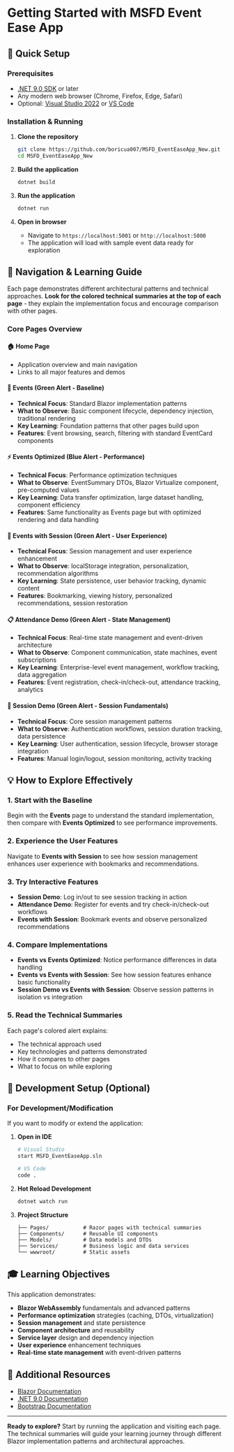 # Getting Started with MSFD Event Ease App

## 🚀 Quick Setup

### Prerequisites
- [.NET 9.0 SDK](https://dotnet.microsoft.com/download/dotnet/9.0) or later
- Any modern web browser (Chrome, Firefox, Edge, Safari)
- Optional: [Visual Studio 2022](https://visualstudio.microsoft.com/) or [VS Code](https://code.visualstudio.com/)

### Installation & Running
1. **Clone the repository**
   ```bash
   git clone https://github.com/boricua007/MSFD_EventEaseApp_New.git
   cd MSFD_EventEaseApp_New
   ```

2. **Build the application**
   ```bash
   dotnet build
   ```

3. **Run the application**
   ```bash
   dotnet run
   ```

4. **Open in browser**
   - Navigate to `https://localhost:5001` or `http://localhost:5000`
   - The application will load with sample event data ready for exploration

## 🎯 Navigation & Learning Guide

Each page demonstrates different architectural patterns and technical approaches. **Look for the colored technical summaries at the top of each page** - they explain the implementation focus and encourage comparison with other pages.

### Core Pages Overview

#### 🏠 **Home Page**
- Application overview and main navigation
- Links to all major features and demos

#### 📅 **Events** (Green Alert - Baseline)
- **Technical Focus**: Standard Blazor implementation patterns
- **What to Observe**: Basic component lifecycle, dependency injection, traditional rendering
- **Key Learning**: Foundation patterns that other pages build upon
- **Features**: Event browsing, search, filtering with standard EventCard components

#### ⚡ **Events Optimized** (Blue Alert - Performance)
- **Technical Focus**: Performance optimization techniques
- **What to Observe**: EventSummary DTOs, Blazor Virtualize component, pre-computed values
- **Key Learning**: Data transfer optimization, large dataset handling, component efficiency
- **Features**: Same functionality as Events page but with optimized rendering and data handling

#### 👤 **Events with Session** (Green Alert - User Experience)
- **Technical Focus**: Session management and user experience enhancement
- **What to Observe**: localStorage integration, personalization, recommendation algorithms
- **Key Learning**: State persistence, user behavior tracking, dynamic content
- **Features**: Bookmarking, viewing history, personalized recommendations, session restoration

#### 📋 **Attendance Demo** (Green Alert - State Management)
- **Technical Focus**: Real-time state management and event-driven architecture
- **What to Observe**: Component communication, state machines, event subscriptions
- **Key Learning**: Enterprise-level event management, workflow tracking, data aggregation
- **Features**: Event registration, check-in/check-out, attendance tracking, analytics

#### 🔐 **Session Demo** (Green Alert - Session Fundamentals)
- **Technical Focus**: Core session management patterns
- **What to Observe**: Authentication workflows, session duration tracking, data persistence
- **Key Learning**: User authentication, session lifecycle, browser storage integration
- **Features**: Manual login/logout, session monitoring, activity tracking

## 💡 How to Explore Effectively

### 1. **Start with the Baseline**
Begin with the **Events** page to understand the standard implementation, then compare with **Events Optimized** to see performance improvements.

### 2. **Experience the User Features**
Navigate to **Events with Session** to see how session management enhances user experience with bookmarks and recommendations.

### 3. **Try Interactive Features**
- **Session Demo**: Log in/out to see session tracking in action
- **Attendance Demo**: Register for events and try check-in/check-out workflows
- **Events with Session**: Bookmark events and observe personalized recommendations

### 4. **Compare Implementations**
- **Events vs Events Optimized**: Notice performance differences in data handling
- **Events vs Events with Session**: See how session features enhance basic functionality
- **Session Demo vs Events with Session**: Observe session patterns in isolation vs integration

### 5. **Read the Technical Summaries**
Each page's colored alert explains:
- The technical approach used
- Key technologies and patterns demonstrated
- How it compares to other pages
- What to focus on while exploring

## 🔧 Development Setup (Optional)

### For Development/Modification
If you want to modify or extend the application:

1. **Open in IDE**
   ```bash
   # Visual Studio
   start MSFD_EventEaseApp.sln
   
   # VS Code
   code .
   ```

2. **Hot Reload Development**
   ```bash
   dotnet watch run
   ```

3. **Project Structure**
   ```
   ├── Pages/           # Razor pages with technical summaries
   ├── Components/      # Reusable UI components
   ├── Models/          # Data models and DTOs
   ├── Services/        # Business logic and data services
   └── wwwroot/         # Static assets
   ```

## 🎓 Learning Objectives

This application demonstrates:
- **Blazor WebAssembly** fundamentals and advanced patterns
- **Performance optimization** strategies (caching, DTOs, virtualization)
- **Session management** and state persistence
- **Component architecture** and reusability
- **Service layer** design and dependency injection
- **User experience** enhancement techniques
- **Real-time state management** with event-driven patterns

## 📖 Additional Resources

- [Blazor Documentation](https://docs.microsoft.com/aspnet/core/blazor/)
- [.NET 9.0 Documentation](https://docs.microsoft.com/dotnet/)
- [Bootstrap Documentation](https://getbootstrap.com/docs/)

---

**Ready to explore?** Start by running the application and visiting each page. The technical summaries will guide your learning journey through different Blazor implementation patterns and architectural approaches.